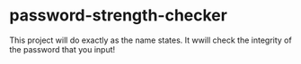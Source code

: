 # password-strength-checker

This project will do exactly as the name states. It wwill check the integrity of the password that you input!
